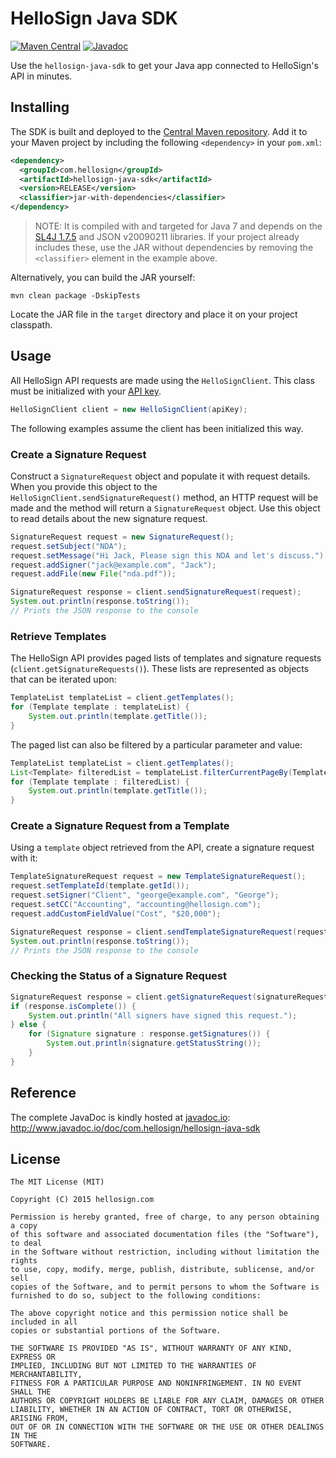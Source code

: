 # HelloSign Java SDK

[![Maven Central](https://maven-badges.herokuapp.com/maven-central/com.hellosign/hellosign-java-sdk/badge.svg)](https://maven-badges.herokuapp.com/maven-central/com.hellosign/hellosign-java-sdk/)
[![Javadoc](https://javadoc-emblem.rhcloud.com/doc/com.hellosign/hellosign-java-sdk/badge.svg)](http://www.javadoc.io/doc/com.hellosign/hellosign-java-sdk/)

Use the `hellosign-java-sdk` to get your Java app connected to HelloSign's API in minutes.

## Installing

The SDK is built and deployed to the [Central Maven repository](https://repo1.maven.org/maven2/com/hellosign/hellosign-java-sdk/). Add it to your Maven project by including the following `<dependency>` in your `pom.xml`:

```xml
<dependency>
  <groupId>com.hellosign</groupId>
  <artifactId>hellosign-java-sdk</artifactId>
  <version>RELEASE</version>
  <classifier>jar-with-dependencies</classifier>
</dependency>
```

> NOTE: It is compiled with and targeted for Java 7 and depends on the [SL4J 1.7.5](http://www.slf4j.org/) and JSON v20090211 libraries. If your project already includes these, use the JAR without dependencies by removing the `<classifier>` element in the example above.

Alternatively, you can build the JAR yourself:

    mvn clean package -DskipTests

Locate the JAR file in the `target` directory and place it on your project classpath.

## Usage

All HelloSign API requests are made using the `HelloSignClient`. This class must be initialized with your [API key](https://www.hellosign.com/home/myAccount/current_tab/integrations#api).
```java
HelloSignClient client = new HelloSignClient(apiKey);
```
The following examples assume the client has been initialized this way.

### Create a Signature Request
Construct a `SignatureRequest` object and populate it with request details. When you provide this object to the `HelloSignClient.sendSignatureRequest()` method, an HTTP request will be made and the method will return a `SignatureRequest` object. Use this object to read details about the new signature request.
```java
SignatureRequest request = new SignatureRequest();
request.setSubject("NDA");
request.setMessage("Hi Jack, Please sign this NDA and let's discuss.");
request.addSigner("jack@example.com", "Jack");
request.addFile(new File("nda.pdf"));

SignatureRequest response = client.sendSignatureRequest(request);
System.out.println(response.toString());
// Prints the JSON response to the console
```

### Retrieve Templates
The HelloSign API provides paged lists of templates and signature requests (`client.getSignatureRequests()`). These lists are represented as objects that can be iterated upon:

```java
TemplateList templateList = client.getTemplates();
for (Template template : templateList) {
    System.out.println(template.getTitle());
}
```

The paged list can also be filtered by a particular parameter and value:

```java
TemplateList templateList = client.getTemplates();
List<Template> filteredList = templateList.filterCurrentPageBy(Template.TEMPLATE_TITLE, "W-2 Template");
for (Template template : filteredList) {
    System.out.println(template.getTitle());
}
```

### Create a Signature Request from a Template
Using a `template` object retrieved from the API, create a signature request with it:
```java
TemplateSignatureRequest request = new TemplateSignatureRequest();
request.setTemplateId(template.getId());
request.setSigner("Client", "george@example.com", "George");
request.setCC("Accounting", "accounting@hellosign.com");
request.addCustomFieldValue("Cost", "$20,000");

SignatureRequest response = client.sendTemplateSignatureRequest(request);
System.out.println(response.toString());
// Prints the JSON response to the console
```

### Checking the Status of a Signature Request

``` java
SignatureRequest response = client.getSignatureRequest(signatureRequestId);
if (response.isComplete()) {
    System.out.println("All signers have signed this request.");
} else {
    for (Signature signature : response.getSignatures()) {
        System.out.println(signature.getStatusString());
    }
}
```

## Reference

The complete JavaDoc is kindly hosted at [javadoc.io](http://www.javadoc.io/):
http://www.javadoc.io/doc/com.hellosign/hellosign-java-sdk

<!-- We've also built a sample J2EE application that demonstrates how to use the SDK for creating requests, working with embedded flows, and handling callback events:
https://www.github.com/cmpaul/jellosign -->

## License

```
The MIT License (MIT)

Copyright (C) 2015 hellosign.com

Permission is hereby granted, free of charge, to any person obtaining a copy
of this software and associated documentation files (the "Software"), to deal
in the Software without restriction, including without limitation the rights
to use, copy, modify, merge, publish, distribute, sublicense, and/or sell
copies of the Software, and to permit persons to whom the Software is
furnished to do so, subject to the following conditions:

The above copyright notice and this permission notice shall be included in all
copies or substantial portions of the Software.

THE SOFTWARE IS PROVIDED "AS IS", WITHOUT WARRANTY OF ANY KIND, EXPRESS OR
IMPLIED, INCLUDING BUT NOT LIMITED TO THE WARRANTIES OF MERCHANTABILITY,
FITNESS FOR A PARTICULAR PURPOSE AND NONINFRINGEMENT. IN NO EVENT SHALL THE
AUTHORS OR COPYRIGHT HOLDERS BE LIABLE FOR ANY CLAIM, DAMAGES OR OTHER
LIABILITY, WHETHER IN AN ACTION OF CONTRACT, TORT OR OTHERWISE, ARISING FROM,
OUT OF OR IN CONNECTION WITH THE SOFTWARE OR THE USE OR OTHER DEALINGS IN THE
SOFTWARE.
```
